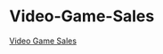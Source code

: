 # Video-Game-Sales
[Video Game Sales
](https://github.com/Dynamico-Analytics/Video-Game-Sales/blob/main/Games-Cleaning.ipynb)
